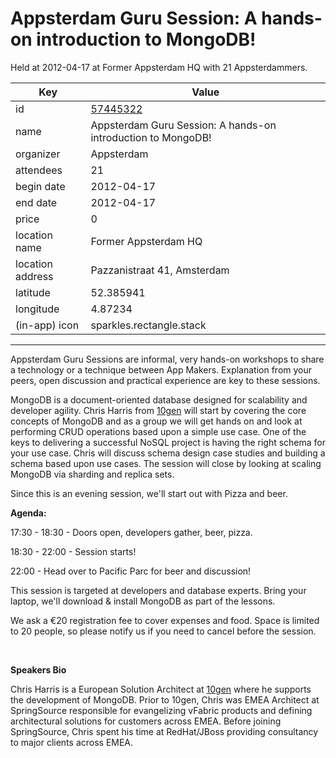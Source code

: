 # Appsterdam Guru Session: A hands-on introduction to MongoDB!
Held at 2012-04-17 at Former Appsterdam HQ with 21 Appsterdammers.
        
|Key|Value
|---|---|
|id|[57445322](https://www.meetup.com/appsterdam/events/57445322/)|
|name|Appsterdam Guru Session: A hands-on introduction to MongoDB!|
|organizer|Appsterdam|
|attendees|21|
|begin date|2012-04-17|
|end date|2012-04-17|
|price|0|
|location name|Former Appsterdam HQ|
|location address|Pazzanistraat 41, Amsterdam|
|latitude|52.385941|
|longitude|4.87234|
|(in-app) icon|sparkles.rectangle.stack|

---

Appsterdam Guru Sessions are informal, very hands-on workshops to share a technology or a technique between App Makers. Explanation from your peers, open discussion and practical experience are key to these sessions.

MongoDB is a document-oriented database designed for scalability and developer agility. Chris Harris from [10gen](http://www.10gen.com/) will start by covering the core concepts of MongoDB and as a group we will get hands on and look at performing CRUD operations based upon a simple use case. One of the keys to delivering a successful NoSQL project is having the right schema for your use case. Chris will discuss schema design case studies and building a schema based upon use cases. The session will close by looking at scaling MongoDB via sharding and replica sets.

Since this is an evening session, we'll start out with Pizza and beer.

**Agenda:**

17:30 - 18:30 - Doors open, developers gather, beer, pizza.

18:30 - 22:00 - Session starts!

22:00 - Head over to Pacific Parc for beer and discussion!

This session is targeted at developers and database experts. Bring your laptop, we'll download & install MongoDB as part of the lessons.

We ask a €20 registration fee to cover expenses and food. Space is limited to 20 people, so please notify us if you need to cancel before the session.

 

**Speakers Bio**

Chris Harris is a European Solution Architect at [10gen](http://www.10gen.com/) where he supports the development of MongoDB. Prior to 10gen, Chris was EMEA Architect at SpringSource responsible for evangelizing vFabric products and defining architectural solutions for customers across EMEA. Before joining SpringSource, Chris spent his time at RedHat/JBoss providing consultancy to major clients across EMEA.


